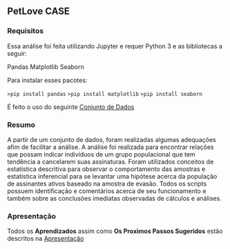 ## PetLove CASE

### Requisitos

Essa análise foi feita utilizando Jupyter e requer Python 3 e as bibliotecas a seguir:

Pandas
Matplotlib
Seaborn

Para instalar esses pacotes: 

```>pip install pandas```
```>pip install matplotlib```
```>pip install seaborn```

É feito o uso do seguinte [Conjunto de Dados](https://github.com/samuel2pb/Churn/blob/main/data-test-analytics.csv)

### Resumo

A partir de um conjunto de dados, foram realizadas algumas adequações afim de facilitar a análise.
A análise foi realizada para encontrar relações que possam indicar indivíduos de um grupo populacional que tem tendência a cancelarem suas assinaturas. Foram utilizados conceitos de estatística descritiva para observar o comportamento das amostras e estatística inferencial para se levantar uma hipótese acerca da população de assinantes ativos baseado na amostra de evasão. Todos os scripts possuem identificação e comentários acerca de seu funcionamento e também sobre as conclusões imediatas observadas de cálculos e análises.

### Apresentação
Todos os **Aprendizados** assim como **Os Proximos Passos Sugeridos** estão descritos na [Apresentação](https://github.com/samuel2pb/Churn/blob/main/Apresenta%C3%A7%C3%A3o.pdf)
